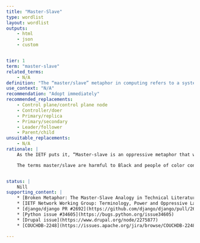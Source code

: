 ```yaml
---
title: "Master-Slave"
type: wordlist
layout: wordlist
outputs:
    - html
    - json
    - custom


tier: 1
term: "master-slave"
related_terms:
    - N/A
definition: "The “master/slave” metaphor in computing refers to a system with a single store of record and a set of replicas which maintain copies of the original data."
use_context: "N/A"
recommendation: "Adopt immediately"
recommended_replacements:
    - Control plane/control plane node
    - Controller/doer
    - Primary/replica
    - Primary/secondary
    - Leader/follower
    - Parent/child
unsuitable_replacements:
    - N/A
rationale: |
    As the IETF puts it, “Master-slave is an oppressive metaphor that will and should never become fully detached from history.” The word’s origins and historicial use reveal use that is at best chauvinistic and racist, and in almost all cases connotative of ownership. While there is some small ambiguity about the term master, the term slave is unambiguously about the ownership and subjugation of another person, and has been since its inception.

    The terms master/slave are harmful to Black and people of color contributors and employees. Slavery is a tradition barely 3 generations abolished – there are grandparents alive today who were actual, non-metaphorical slaves. Segregation and Apartheid are even more recent. In accordance with most open source codes of conduct and company handbooks, the mandate of all people in a project is to create a welcoming space, regardless of the level of experience, gender, gender identity and expression, sexual orientation, disability, personal appearance, body size, race, ethnicity, age, religion, or nationality. Master/slave are not welcoming words.


status: | 
    Nill
supporting_content: | 
    * [Broken Metaphor: The Master-Slave Analogy in Technical Literature](https://www.researchgate.net/publication/236752849_Broken_Metaphor_The_Master-Slave_Analogy_in_Technical_Literature)
    * [IETF Network Working Group: Terminology, Power and Oppressive Language](https://tools.ietf.org/id/draft-knodel-terminology-00.html)
    * [django/django PR #2692](https://github.com/django/django/pull/2692)
    * [Python issue #34605](https://bugs.python.org/issue34605)
    * [Drupal issue](https://www.drupal.org/node/2275877) 
    * [COUCHDB-2248](https://issues.apache.org/jira/browse/COUCHDB-2248)

---
```

